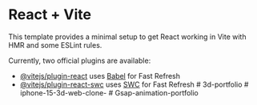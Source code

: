 # React + Vite

This template provides a minimal setup to get React working in Vite with HMR and some ESLint rules.

Currently, two official plugins are available:

- [@vitejs/plugin-react](https://github.com/vitejs/vite-plugin-react/blob/main/packages/plugin-react/README.md) uses [Babel](https://babeljs.io/) for Fast Refresh
- [@vitejs/plugin-react-swc](https://github.com/vitejs/vite-plugin-react-swc) uses [SWC](https://swc.rs/) for Fast Refresh
#   3 d - p o r t f o l i o  
 #   i p h o n e - 1 5 - 3 d - w e b - c l o n e -  
 #   G s a p - a n i m a t i o n - p o r t f o l i o  
 